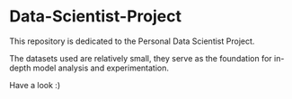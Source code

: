 # Data-Scientist-Project

This repository is dedicated to the Personal Data Scientist Project. 

The datasets used are relatively small, they serve as the foundation for in-depth model analysis and experimentation.

Have a look :) 
